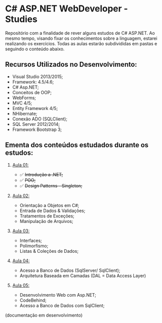 # C# ASP.NET WebDeveloper - Studies

Repositório com a finalidade de rever alguns estudos de C# ASP.NET. Ao mesmo tempo, visando fixar os conhecimentos sobre a linguagem, estarei realizando os exercícios. Todas as aulas estarão subdivididas em pastas e seguindo o conteúdo abaixo.


## Recursos Utilizados no Desenvolvimento:

* Visual Studio 2013/2015;
* Framework: 4.5/4.6;
* C# Asp.NET;
* Conceitos de OOP;
* WebForms;
* MVC 4/5;
* Entity Framework 4/5;
* NHibernate;
* Conexão ADO (SQLClient);
* SQL Server 2012/2014;
* Framework Bootstrap 3;

## Ementa dos conteúdos estudados durante os estudos:

1. [Aula 01:](https://goo.gl/1S9Y9m)
      * :white_check_mark: ~~Introdução a .NET;~~
      * :white_check_mark: ~~POO;~~
      * :white_check_mark: ~~Design Patterns - Singleton;~~
      
2. [Aula 02:]()
      * Orientação a Objetos em C#;
      * Entrada de Dados & Validações;
      * Tratamentos de Exceções;
      * Manipulação de Arquivos;
      
3. [Aula 03:]()
      * Interfaces;
      * Polimorfismo;
      * Listas & Coleções de Dados;
      
4. [Aula 04:]()   
      * Acesso a Banco de Dados (SqlServer/ SqlClient);
      * Arquitetura Baseada em Camadas (DAL = Data Access Layer)

5. [Aula 05:]()  
      * Desenvolvimento Web com Asp.NET;
      * CodeBehind;
      * Acesso a Banco de Dados com SqlClient;

(documentação em desenvolvimento)      
